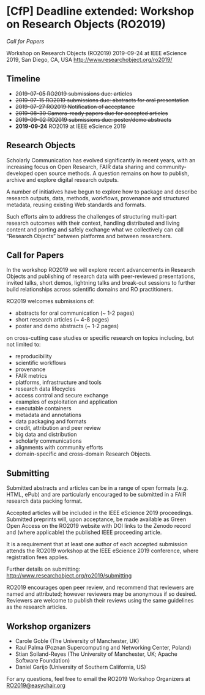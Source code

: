 # [CfP] Deadline extended: Workshop on Research Objects (RO2019)
_Call for Papers_

Workshop on Research Objects (RO2019)
2019-09-24 at IEEE eScience 2019, San Diego, CA, USA
<http://www.researchobject.org/ro2019/>

## Timeline

* ~~2019-07-05 RO2019 submissions due: articles~~
* ~~2019-07-15 RO2019 submissions due: abstracts for oral presentation~~
* ~~2019-07-27 RO2019 Notification of acceptance~~
* ~~2019-08-30 Camera-ready papers due for accepted articles~~
* ~~2019-09-02 RO2019 submissions due: poster/demo abstracts~~
* **2019-09-24** RO2019 at IEEE eScience 2019



## Research Objects

Scholarly Communication has evolved significantly in recent years, with an
increasing focus on Open Research, FAIR data sharing and community-developed
open source methods. A question remains on how to publish, archive and explore
digital research outputs.

A number of initiatives have begun to explore how to package and describe
research outputs, data, methods, workflows, provenance and structured metadata,
reusing existing Web standards and formats.

Such efforts aim to address the challenges of structuring multi-part research
outcomes with their context, handling distributed and living content and
porting and safely exchange what we collectively can call “Research Objects”
between platforms and between researchers.


## Call for Papers

In the workshop RO2019 we will explore recent advancements in Research Objects
and publishing of research data with peer-reviewed presentations, invited
talks, short demos, lightning talks and break-out sessions to further build
relationships across scientific domains and RO practitioners.

RO2019 welcomes submissions of:
 - abstracts for oral communication (~ 1-2 pages)
 - short research articles (~ 4-8 pages)
 - poster and demo abstracts (~ 1-2 pages)

on cross-cutting case studies or specific research on topics including, but not limited to:

- reproducibility
- scientific workflows
- provenance
- FAIR metrics
- platforms, infrastructure and tools
- research data lifecycles
- access control and secure exchange
- examples of exploitation and application
- executable containers
- metadata and annotations
- data packaging and formats
- credit, attribution and peer review
- big data and distribution
- scholarly communications
- alignments with community efforts
- domain-specific and cross-domain Research Objects.


## Submitting

Submitted abstracts and articles can be in a range of open formats (e.g. HTML,
ePub) and are particularly encouraged to be submitted in a FAIR research data
packing format.

Accepted articles will be included in the IEEE eScience 2019
proceedings. Submitted preprints will, upon acceptance, be made available as
Green Open Access on the RO2019 website with DOI links to the Zenodo record and
(where applicable) the published IEEE proceeding article.

It is a requirement that at least one author of each accepted submission
attends the RO2019 workshop at the IEEE eScience 2019 conference, where
registration fees applies.


Further details on submitting:
<http://www.researchobject.org/ro2019/submitting>


RO2019 encourages open peer review, and recommend that reviewers
are named and attributed; however reviewers may be anonymous if so
desired. Reviewers are welcome to publish their reviews using the
same guidelines as the research articles.

## Workshop organizers

* Carole Goble (The University of Manchester, UK)
* Raul Palma (Poznan Supercomputing and Networking Center, Poland)
* Stian Soiland-Reyes (The University of Manchester, UK; Apache Software Foundation)
* Daniel Garijo (University of Southern California, US)


For any questions, feel free to email the 
RO2019 Workshop Organizers at 
RO2019@easychair.org

